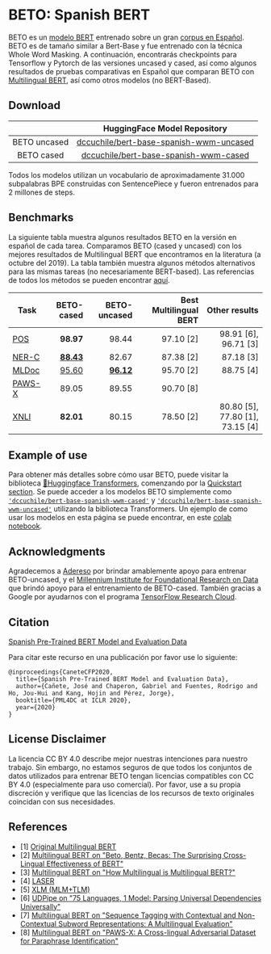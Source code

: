 # BETO: Spanish BERT

BETO es un [modelo BERT](https://github.com/google-research/bert) entrenado sobre un gran [corpus en Español](https://github.com/josecannete/spanish-corpora). BETO es de tamaño similar a Bert-Base y fue entrenado con la técnica Whole Word Masking. A continuación, encontrarás checkpoints para Tensorflow y Pytorch de las versiones uncased y cased, así como algunos resultados de pruebas comparativas en Español que comparan BETO con [Multilingual BERT](https://github.com/google-research/bert/blob/master/multilingual.md), así como otros modelos (no BERT-Based).

## Download

|              |                  HuggingFace Model Repository                  |
|:------------:|:--------------------------------------------------------------:|
| BETO uncased | [dccuchile/bert-base-spanish-wwm-uncased](https://huggingface.co/dccuchile/bert-base-spanish-wwm-uncased) |
|  BETO cased  |  [dccuchile/bert-base-spanish-wwm-cased](https://huggingface.co/dccuchile/bert-base-spanish-wwm-cased)  |

Todos los modelos utilizan un vocabulario de aproximadamente 31.000 subpalabras BPE construidas con SentencePiece y fueron entrenados para 2 millones de steps.

## Benchmarks

La siguiente tabla muestra algunos resultados BETO en la versión en español de cada tarea.
Comparamos BETO (cased y uncased) con los mejores resultados de Multilingual BERT que
encontramos en la literatura (a octubre del 2019).
La tabla también muestra algunos métodos alternativos para las mismas tareas (no necesariamente BERT-based).
Las referencias de todos los métodos se pueden encontrar [aquí](#references).

|Task   | BETO-cased    | BETO-uncased  | Best Multilingual BERT    | Other results                  |
|-------|--------------:|--------------:|--------------------------:|-------------------------------:|
|[POS](https://lindat.mff.cuni.cz/repository/xmlui/handle/11234/1-1827)    | **98.97**     | 98.44     | 97.10 [2]                 | 98.91 [6], 96.71 [3]           |
|[NER-C](https://www.kaggle.com/nltkdata/conll-corpora)  | [**88.43**](https://github.com/gchaperon/beto-benchmarks/blob/master/conll2002/dev_results_beto-cased_conll2002.txt)         | 82.67         | 87.38 [2]                 | 87.18 [3]                      |
|[MLDoc](https://github.com/facebookresearch/MLDoc)  | [95.60](https://github.com/gchaperon/beto-benchmarks/blob/master/MLDoc/dev_results_beto-cased_mldoc.txt)        | [**96.12**](https://github.com/gchaperon/beto-benchmarks/blob/master/MLDoc/dev_results_beto-uncased_mldoc.txt)     | 95.70 [2]                 | 88.75 [4]                      |
|[PAWS-X](https://github.com/google-research-datasets/paws/tree/master/pawsx) | 89.05         | 89.55         | 90.70 [8]                 |
|[XNLI](https://github.com/facebookresearch/XNLI)   | **82.01**         | 80.15     | 78.50 [2]                 | 80.80 [5], 77.80 [1], 73.15 [4]|

## Example of use

Para obtener más detalles sobre cómo usar BETO, puede visitar la biblioteca [🤗Huggingface Transformers](https://github.com/huggingface/transformers), comenzando por la [Quickstart section](https://huggingface.co/docs/transformers/tasks/sequence_classification). Se puede acceder a los modelos BETO simplemente como [`'dccuchile/bert-base-spanish-wwm-cased'`](https://huggingface.co/dccuchile/bert-base-spanish-wwm-cased) y [`'dccuchile/bert-base-spanish-wwm-uncased'`](https://huggingface.co/dccuchile/bert-base-spanish-wwm-uncased) utilizando la biblioteca Transformers. Un ejemplo de como usar los modelos en esta página se puede encontrar, en este [colab notebook](https://colab.research.google.com/drive/1pYOYsCU59GBOwztkWCw5PTsqBiJbRy4S?usp=sharing).


## Acknowledgments

Agradecemos a [Adereso](https://www.adere.so/) por brindar amablemente apoyo para entrenar BETO-uncased, y el [Millennium Institute for Foundational Research on Data](https://imfd.cl/en/) que brindó apoyo para el entrenamiento de BETO-cased. También gracias a Google por ayudarnos con el programa [TensorFlow Research Cloud](https://www.tensorflow.org/tfrc). 

## Citation

[Spanish Pre-Trained BERT Model and Evaluation Data](https://arxiv.org/abs/2308.02976)

Para citar este recurso en una publicación por favor use lo siguiente:

```
@inproceedings{CaneteCFP2020,
  title={Spanish Pre-Trained BERT Model and Evaluation Data},
  author={Cañete, José and Chaperon, Gabriel and Fuentes, Rodrigo and Ho, Jou-Hui and Kang, Hojin and Pérez, Jorge},
  booktitle={PML4DC at ICLR 2020},
  year={2020}
}
```


## License Disclaimer
La licencia CC BY 4.0 describe mejor nuestras intenciones para nuestro trabajo. Sin embargo, no estamos seguros de que todos los conjuntos de datos utilizados para entrenar BETO tengan licencias compatibles con CC BY 4.0 (especialmente para uso comercial). Por favor, use a su propia discreción y verifique que las licencias de los recursos de texto originales coincidan con sus necesidades.


## References

* [1] [Original Multilingual BERT](https://github.com/google-research/bert/blob/master/multilingual.md)
* [2] [Multilingual BERT on "Beto, Bentz, Becas: The Surprising Cross-Lingual Effectiveness of BERT"](https://arxiv.org/pdf/1904.09077.pdf)
* [3] [Multilingual BERT on "How Multilingual is Multilingual BERT?"](https://arxiv.org/pdf/1906.01502.pdf)
* [4] [LASER](https://arxiv.org/abs/1812.10464)
* [5] [XLM (MLM+TLM)](https://arxiv.org/pdf/1901.07291.pdf)
* [6] [UDPipe on "75 Languages, 1 Model: Parsing Universal Dependencies Universally"](https://arxiv.org/pdf/1904.02099.pdf)
* [7] [Multilingual BERT on "Sequence Tagging with Contextual and Non-Contextual Subword Representations: A Multilingual Evaluation"](https://arxiv.org/pdf/1906.01569.pdf)
* [8] [Multilingual BERT on "PAWS-X: A Cross-lingual Adversarial Dataset for Paraphrase Identification"](https://arxiv.org/abs/1908.11828)
